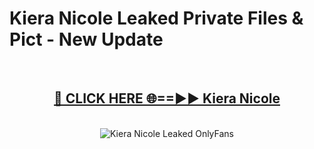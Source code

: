 # Kiera Nicole Leaked Private Files & Pict - New Update
<br>
<div align="center">
<h2><a href="https://mediafilles.blogspot.com/?title=Kiera_Nicole" rel="nofollow">🔴 CLICK HERE 🌐==►► Kiera Nicole</a></h2>
<br>
<a href="https://mediafilles.blogspot.com/?title=Kiera_Nicole" rel="nofollow" data-target="animated-image.originalLink"><img src="https://i.ibb.co.com/WyWwxjT/player-gif2.gif" alt="Kiera Nicole Leaked OnlyFans" style="max-width: 100%; display: inline-block;" data-target="animated-image.originalImage"></a>
</div>
<br>